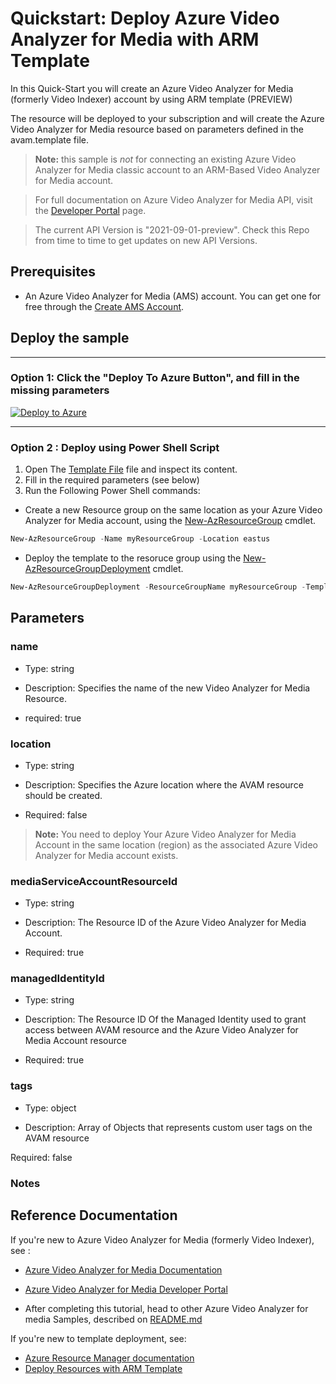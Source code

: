 
# Quickstart: Deploy Azure Video Analyzer for Media with ARM Template 

In this Quick-Start you will create an Azure Video Analyzer for Media (formerly Video Indexer) account by using ARM template (PREVIEW)

The resource will be deployed to your subscription and will create the Azure Video Analyzer for Media resource based on parameters defined in the avam.template file.


> **Note:**
> this sample is *not* for connecting an existing Azure Video Analyzer for Media classic account to an ARM-Based Video Analyzer for Media account.

> For full documentation on Azure Video Analyzer for Media API, visit the [Developer Portal](https://aka.ms/avam-dev-portal) page.

> The current API Version is "2021-09-01-preview". Check this Repo from time to time to get updates on new API Versions.

## Prerequisites

* An Azure Video Analyzer for Media (AMS) account. You can get one for free through the [Create AMS Account](https://docs.microsoft.com/en-us/azure/media-services/latest/account-create-how-to).

## Deploy the sample

----

### Option 1: Click the "Deploy To Azure Button", and fill in the missing parameters


[![Deploy to Azure](https://aka.ms/deploytoazurebutton)](https://portal.azure.com/#create/Microsoft.Template/uri/https%3A%2F%2Fraw.githubusercontent.com%2FAzure-Samples%2Fmedia-services-video-indexer%2Fmaster%2FARM-Samples%2FCreate-Account%2Favam.template.json)  

----

### Option 2 : Deploy using Power Shell Script

1. Open The [Template File](avam.template.json) file and inspect its content.
2. Fill in the required parameters (see below)
3. Run the Following Power Shell commands:

* Create a new Resource group on the same location as your Azure Video Analyzer for Media account, using the [New-AzResourceGroup](https://docs.microsoft.com/en-us/powershell/module/az.resources/new-azresourcegroup) cmdlet.


```powershell
New-AzResourceGroup -Name myResourceGroup -Location eastus
```

* Deploy the template to the resoruce group using the [New-AzResourceGroupDeployment](https://docs.microsoft.com/en-us/powershell/module/az.resources/new-azresourcegroupdeployment) cmdlet.

```powershell
New-AzResourceGroupDeployment -ResourceGroupName myResourceGroup -TemplateFile ./avam.template.json
```

## Parameters

### name


* Type: string

* Description: Specifies the name of the new Video Analyzer for Media Resource.

* required: true

### location


* Type: string

* Description: Specifies the Azure location where the AVAM resource should be created.

* Required: false


> **Note:**
> You need to deploy Your Azure Video Analyzer for Media Account in the same location (region) as the associated Azure Video Analyzer for Media account exists.


### mediaServiceAccountResourceId

* Type: string

* Description: The Resource ID of the Azure Video Analyzer for Media Account.

* Required: true


### managedIdentityId

* Type: string

* Description: The Resource ID Of the Managed Identity used to grant access between AVAM resource and the Azure Video Analyzer for Media Account resource

* Required: true


### tags


* Type: object

* Description: Array of Objects that represents custom user tags on the AVAM resource

 Required: false


### Notes

## Reference Documentation

If you're new to Azure Video Analyzer for Media (formerly Video Indexer), see :


* [Azure Video Analyzer for Media Documentation](https://aka.ms/vi-docs)
* [Azure Video Analyzer for Media Developer Portal](https://aka.ms/vi-docs)

* After completing this tutorial, head to other Azure Video Analyzer for media Samples, described on [README.md](../../README.md)

If you're new to template deployment, see:

* [Azure Resource Manager documentation](https://docs.microsoft.com/azure/azure-resource-manager/)
* [Deploy Resources with ARM Template](https://docs.microsoft.com/en-us/azure/azure-resource-manager/templates/deploy-powershell)

